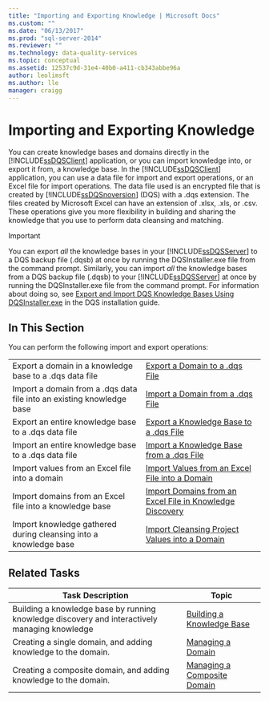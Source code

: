 ```yaml
---
title: "Importing and Exporting Knowledge | Microsoft Docs"
ms.custom: ""
ms.date: "06/13/2017"
ms.prod: "sql-server-2014"
ms.reviewer: ""
ms.technology: data-quality-services
ms.topic: conceptual
ms.assetid: 12537c9d-31e4-40b0-a411-cb343abbe96a
author: leolimsft
ms.author: lle
manager: craigg
---
```

# Importing and Exporting Knowledge
  You can create knowledge bases and domains directly in the [!INCLUDE[ssDQSClient](../includes/ssdqsclient-md.md)] application, or you can import knowledge into, or export it from, a knowledge base. In the [!INCLUDE[ssDQSClient](../includes/ssdqsclient-md.md)] application, you can use a data file for import and export operations, or an Excel file for import operations. The data file used is an encrypted file that is created by [!INCLUDE[ssDQSnoversion](../includes/ssdqsnoversion-md.md)] (DQS) with a .dqs extension. The files created by Microsoft Excel can have an extension of .xlsx, .xls, or .csv. These operations give you more flexibility in building and sharing the knowledge that you use to perform data cleansing and matching.  
  
> [!IMPORTANT]  
>  You can export *all* the knowledge bases in your [!INCLUDE[ssDQSServer](../includes/ssdqsserver-md.md)] to a DQS backup file (.dqsb) at once by running the DQSInstaller.exe file from the command prompt. Similarly, you can import *all* the knowledge bases from a DQS backup file (.dqsb) to your [!INCLUDE[ssDQSServer](../includes/ssdqsserver-md.md)] at once by running the DQSInstaller.exe file from the command prompt. For information about doing so, see [Export and Import DQS Knowledge Bases Using DQSInstaller.exe](install-windows/export-and-import-dqs-knowledge-bases-using-dqsinstaller-exe.md) in the DQS installation guide.  
  
## In This Section  
 You can perform the following import and export operations:  
  
|||  
|-|-|  
|Export a domain in a knowledge base to a .dqs data file|[Export a Domain to a .dqs File](../../2014/data-quality-services/export-a-domain-to-a-dqs-file.md)|  
|Import a domain from a .dqs data file into an existing knowledge base|[Import a Domain from a .dqs File](../../2014/data-quality-services/import-a-domain-from-a-dqs-file.md)|  
|Export an entire knowledge base to a .dqs data file|[Export a Knowledge Base to a .dqs File](../../2014/data-quality-services/export-a-knowledge-base-to-a-dqs-file.md)|  
|Import an entire knowledge base to a .dqs data file|[Import a Knowledge Base from a .dqs File](../../2014/data-quality-services/import-a-knowledge-base-from-a-dqs-file.md)|  
|Import values from an Excel file into a domain|[Import Values from an Excel File into a Domain](../../2014/data-quality-services/import-values-from-an-excel-file-into-a-domain.md)|  
|Import domains from an Excel file into a knowledge base|[Import Domains from an Excel File in Knowledge Discovery](../../2014/data-quality-services/import-domains-from-an-excel-file-in-knowledge-discovery.md)|  
|Import knowledge gathered during cleansing into a knowledge base|[Import Cleansing Project Values into a Domain](../../2014/data-quality-services/import-cleansing-project-values-into-a-domain.md)|  
  
## Related Tasks  
  
|Task Description|Topic|  
|----------------------|-----------|  
|Building a knowledge base by running knowledge discovery and interactively managing knowledge|[Building a Knowledge Base](../../2014/data-quality-services/building-a-knowledge-base.md)|  
|Creating a single domain, and adding knowledge to the domain.|[Managing a Domain](../../2014/data-quality-services/managing-a-domain.md)|  
|Creating a composite domain, and adding knowledge to the domain.|[Managing a Composite Domain](../../2014/data-quality-services/managing-a-composite-domain.md)|  
  
  
